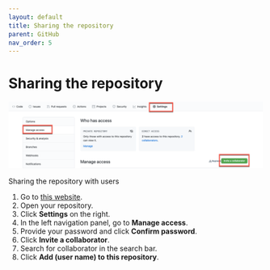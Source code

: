 ```yaml
---
layout: default
title: Sharing the repository
parent: GitHub
nav_order: 5
---
```

 
# Sharing the repository 
![sharing](/assets/images/share.png) 

Sharing the repository with users  
1.	Go to [this website](https://github.com//).
2.	Open your repository.
3.	Click **Settings** on the right.
4.	In the left navigation panel, go to **Manage access**.
5.	Provide your password and click **Confirm password**.
6.	Click **Invite a collaborator**.
7.	Search for collaborator in the search bar.
8.	Click **Add (user name) to this repository**.
